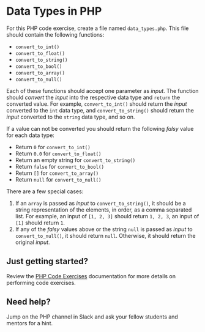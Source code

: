 # Data Types in PHP

For this PHP code exercise, create a file named `data_types.php`. This file should contain the following functions:
 
- `convert_to_int()`
- `convert_to_float()`
- `convert_to_string()`
- `convert_to_bool()`
- `convert_to_array()`
- `convert_to_null()`

Each of these functions should accept one parameter as *input*. The function should *convert* the *input* into the respective data type and `return` the converted value. For example, `convert_to_int()` should return the *input* converted to the `int` data type, and `convert_to_string()` should return the *input* converted to the `string` data type, and so on.
 
If a value can not be converted you should return the following *falsy* value for each data type:

- Return `0` for `convert_to_int()`
- Return `0.0` for `convert_to_float()`
- Return an empty string for `convert_to_string()`
- Return `false` for `convert_to_bool()`
- Return `[]` for `convert_to_array()`
- Return `null` for `convert_to_null()`

There are a few special cases:

1. If an `array` is passed as *input* to `convert_to_string()`, it should be a string representation of the elements, in order, as a comma separated list. For example, an input of `[1, 2, 3]` should return `1, 2, 3`, an input of `[1]` should return `1`.
2. If any of the *falsy* values above or the string `null` is passed as *input* to `convert_to_null()`, it should return `null`. Otherwise, it should return the original *input*.

## Just getting started?
Review the [PHP Code Exercises](https://github.com/CodeLouisville/back-end-php/tree/master/exercises) documentation for more details on performing code exercises.

## Need help?
Jump on the PHP channel in Slack and ask your fellow students and mentors for a hint.
